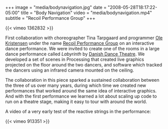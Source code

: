 +++
image = "media/bodynavigation.jpg"
date = "2008-05-28T18:17:22-05:00"
title = "Body Navigation"
video = "media/bodynavigation.mp4"
subtitle = "Recoil Performance Group"
+++

{{< vimeo 1362832 >}}

First collaboration with choreographer Tina Tarpgaard and programmer [Ole Kristensen](http://ole.kristensen.name/) under the name [Recoil Performance Group](http://recoil-performance.org) on an interactive dance performance. We were invited to create one of the rooms in a large dance performance called *Labyrinth* by [Danish Dance Theatre](http://www.danskdanseteater.dk/?language=en). We developed a set of scenes in Processing that created live graphics projected on the floor around the two dancers, and software which tracked the dancers using an infrared camera mounted on the ceiling. 

The collaboration in this piece sparked a sustained collaboration between the three of us over many years, during which time we created new performances that worked around the same idea of interactive graphics. And with the first performance we learned a lot about scaling up code to run on a theatre stage, making it easy to tour with around the world. 

A video of a very early test of the reactive strings in the performance:

{{< vimeo 913351 >}}